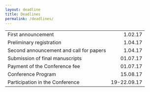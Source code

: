 ```yaml
---
layout: deadline
title: Deadlines
permalink: /deadlines/
---
```


|  |  |
| ------ | -----------: |
| First announcement   | 1.02.17 |
| Preliminary registration | 1.04.17|
| Second announcement and call for papers   |1.04.17 |
|Submission of final manuscripts|01.07.17|
|Payment of the Conference fee|01.07.17|
|Conference Program|15.08.17|
|Participation in the Conference|19-22.09.17|